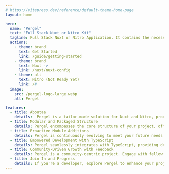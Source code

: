 ```yaml
---
# https://vitepress.dev/reference/default-theme-home-page
layout: home

hero:
  name: "Pergel"
  text: "Full Stack Nuxt or Nitro Kit"
  tagline: Full Stack Nuxt or Nitro Application. It contains the necessary toolkits for a software developer and a fast, clean, tested toolkit.
  actions:
    - theme: brand
      text: Get Started
      link: /guide/getting-started
    - theme: brand
      text: Nuxt ->
      link: /nuxt/nuxt-config
    - theme: alt
      text: Nitro (Not Ready Yet)
      link: /#
  image:
    src: /pergel-logo-large.webp
    alt: Pergel

features:
  - title: Aboutaa
    details:  Pergel is a tailor-made solution for Nuxt and Nitro, providing swift project kickstarts and seamless integration of various modules. Named with a Turkish touch, Pergel maximizes the power of TypeScript, streamlining and accelerating your project development process.
  - title: Modular and Packaged Structure
    details: Pergel encompasses the core structure of your project, offering essential modules and packages to kickstart your development journey. This allows you to build the foundational infrastructure for your project with an advanced and modular approach.
  - title: Proactive Module Additions
    details: Pergel is continuously evolving to meet your future needs. We consistently add new modules and packages to keep your projects up-to-date and competitive, ensuring a proactive and future-ready development environment.
  - title: Empowered Development with TypeScript
    details: Pergel seamlessly integrates with TypeScript, providing developers with type safety and the advantages of the compilation process. This results in safer, more readable, and sustainable projects.
  - title: Community-Driven Growth with Feedback
    details: Pergel is a community-centric project. Engage with fellow developers and users to help us make Pergel better and more powerful. Your feedback plays a critical role in making Pergel more user-friendly and functional.
  - title: Join In and Progress
    details: If you're a developer, explore Pergel to enhance your projects. You can also contribute to our community by integrating the structures you use in your projects into Pergel and submitting pull requests.
---
```



<style>
:root {
  --vp-home-hero-name-background: -webkit-linear-gradient(120deg, rgba(255, 165, 0, 0.5) 50%, rgba(255, 127, 0, 0.7)); /* Şeffaf turuncu tonları */

  --vp-home-hero-image-background-image: linear-gradient(-45deg, rgba(255, 165, 0, 0.2) 50%, rgba(255, 127, 0, 0.6) 50%); /* Şeffaf turuncu tonları */
  --vp-home-hero-image-filter: blur(44px);
}

@media (min-width: 640px) {
  :root {
    --vp-home-hero-image-filter: blur(56px);
  }
}

@media (min-width: 960px) {
  :root {
    --vp-home-hero-image-filter: blur(68px);
  }
}

</style>
